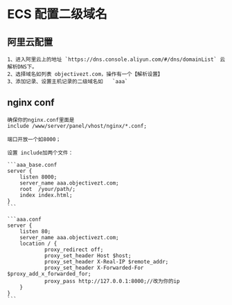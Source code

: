 # ECS  配置二级域名

## 阿里云配置

    1、进入阿里云上的地址 `https://dns.console.aliyun.com/#/dns/domainList` 云解析DNS下。
    2、选择域名如列表 objectivezt.com，操作有一个【解析设置】
    3、添加记录、设置主机记录的二级域名如   `aaa`

## nginx conf

    确保你的nginx.conf里面是
    include /www/server/panel/vhost/nginx/*.conf;

    端口开放一个如8000；

    设置 include加两个文件：

    ```aaa_base.conf
    server {
        listen 8000;
        server_name aaa.objectivezt.com;
        root  /your/path/;
        index index.html;
    }
    ```

    ```aaa.conf
    server {
        listen 80;
        server_name aaa.objectivezt.com;
        location / {
                proxy_redirect off;
                proxy_set_header Host $host;
                proxy_set_header X-Real-IP $remote_addr;
                proxy_set_header X-Forwarded-For $proxy_add_x_forwarded_for;
                proxy_pass http://127.0.0.1:8000;//改为你的ip
        }
    }
    ```